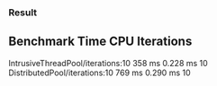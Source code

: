 ### Result

Benchmark                                  Time             CPU   Iterations
----------------------------------------------------------------------------
IntrusiveThreadPool/iterations:10        358 ms        0.228 ms           10
DistributedPool/iterations:10            769 ms        0.290 ms           10